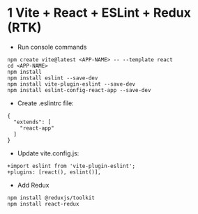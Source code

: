 # 1 Vite + React + ESLint + Redux (RTK)

- Run console commands
```
npm create vite@latest <APP-NAME> -- --template react
cd <APP-NAME>
npm install
npm install eslint --save-dev
npm install vite-plugin-eslint --save-dev
npm install eslint-config-react-app --save-dev
```
- Create .eslintrc file:
```
{
  "extends": [
    "react-app"
  ]
}
```
- Update vite.config.js:
```
+import eslint from 'vite-plugin-eslint';
+plugins: [react(), eslint()],
```
- Add Redux
```
npm install @reduxjs/toolkit
npm install react-redux
``` 